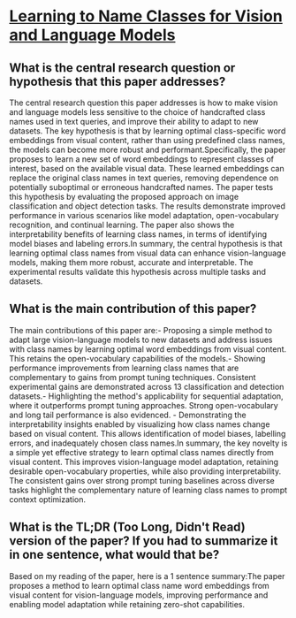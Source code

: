 # [Learning to Name Classes for Vision and Language Models](https://arxiv.org/abs/2304.01830)

## What is the central research question or hypothesis that this paper addresses?

The central research question this paper addresses is how to make vision and language models less sensitive to the choice of handcrafted class names used in text queries, and improve their ability to adapt to new datasets. The key hypothesis is that by learning optimal class-specific word embeddings from visual content, rather than using predefined class names, the models can become more robust and performant.Specifically, the paper proposes to learn a new set of word embeddings to represent classes of interest, based on the available visual data. These learned embeddings can replace the original class names in text queries, removing dependence on potentially suboptimal or erroneous handcrafted names. The paper tests this hypothesis by evaluating the proposed approach on image classification and object detection tasks. The results demonstrate improved performance in various scenarios like model adaptation, open-vocabulary recognition, and continual learning. The paper also shows the interpretability benefits of learning class names, in terms of identifying model biases and labeling errors.In summary, the central hypothesis is that learning optimal class names from visual data can enhance vision-language models, making them more robust, accurate and interpretable. The experimental results validate this hypothesis across multiple tasks and datasets.


## What is the main contribution of this paper?

The main contributions of this paper are:- Proposing a simple method to adapt large vision-language models to new datasets and address issues with class names by learning optimal word embeddings from visual content. This retains the open-vocabulary capabilities of the models.- Showing performance improvements from learning class names that are complementary to gains from prompt tuning techniques. Consistent experimental gains are demonstrated across 13 classification and detection datasets.- Highlighting the method's applicability for sequential adaptation, where it outperforms prompt tuning approaches. Strong open-vocabulary and long tail performance is also evidenced.  - Demonstrating the interpretability insights enabled by visualizing how class names change based on visual content. This allows identification of model biases, labelling errors, and inadequately chosen class names.In summary, the key novelty is a simple yet effective strategy to learn optimal class names directly from visual content. This improves vision-language model adaptation, retaining desirable open-vocabulary properties, while also providing interpretability. The consistent gains over strong prompt tuning baselines across diverse tasks highlight the complementary nature of learning class names to prompt context optimization.


## What is the TL;DR (Too Long, Didn't Read) version of the paper? If you had to summarize it in one sentence, what would that be?

Based on my reading of the paper, here is a 1 sentence summary:The paper proposes a method to learn optimal class name word embeddings from visual content for vision-language models, improving performance and enabling model adaptation while retaining zero-shot capabilities.
